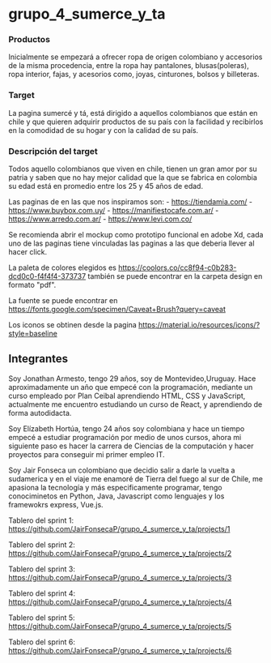 # grupo_4_sumerce_y_ta

### Productos
Inicialmente se empezará a ofrecer ropa de origen colombiano y accesorios de la misma procedencia, entre la ropa hay pantalones, blusas(poleras), ropa interior, fajas, y acesorios como, joyas, cinturones, bolsos y billeteras.
### Target
La pagina sumercé y tá, está dirigido a aquellos colombianos que están en chile y que quieren adquirir productos de su país con la facilidad y recibirlos en la comodidad de su hogar y con la calidad de su país.
### Descripción del target
Todos aquello colombianos que viven en chile, tienen un gran amor por su patria y saben que no hay mejor calidad que la que se fabrica en colombia su edad está en promedio entre los 25 y 45 años de edad.

Las paginas de en las que nos inspiramos son: - https://tiendamia.com/ - https://www.buybox.com.uy/ - https://manifiestocafe.com.ar/ - https://www.arredo.com.ar/ - https://www.levi.com.co/

Se recomienda abrir el mockup como prototipo funcional en adobe Xd, cada uno de las paginas tiene vinculadas las paginas a las que deberia llever al hacer click.

La paleta de colores elegidos es https://coolors.co/cc8f94-c0b283-dcd0c0-f4f4f4-373737 también se puede encontrar en la carpeta design en formato "pdf".

La fuente se puede encontrar en https://fonts.google.com/specimen/Caveat+Brush?query=caveat

Los iconos se obtinen desde la pagina https://material.io/resources/icons/?style=baseline

## Integrantes
Soy Jonathan Armesto, tengo 29 años, soy de Montevideo,Uruguay. Hace aproximadamente un año que empecé con la programación, mediante un curso empleado por Plan Ceibal
aprendiendo HTML, CSS y JavaScript, actualmente me encuentro estudiando un curso de React, y aprendiendo de forma autodidacta.

Soy Elízabeth Hortúa, tengo 24 años soy colombiana y hace un tiempo empecé a estudiar programación por medio de unos cursos, ahora mi siguiente paso es hacer la carrera de Ciencias de la computación y hacer proyectos para conseguir mi primer empleo IT.

Soy Jair Fonseca un colombiano que decidio salir a darle la vuelta a sudamerica y en el viaje me enamoré de Tierra del fuego al sur de Chile, me apasiona la tecnología y más especificamente programar, tengo conociminetos en Python, Java, Javascript como lenguajes y los framewokrs express, Vue.js.


Tablero del sprint 1: https://github.com/JairFonsecaP/grupo_4_sumerce_y_ta/projects/1

Tablero del sprint 2: https://github.com/JairFonsecaP/grupo_4_sumerce_y_ta/projects/2

Tablero del sprint 3: https://github.com/JairFonsecaP/grupo_4_sumerce_y_ta/projects/3

Tablero del sprint 4: https://github.com/JairFonsecaP/grupo_4_sumerce_y_ta/projects/4

Tablero del sprint 5: https://github.com/JairFonsecaP/grupo_4_sumerce_y_ta/projects/5

Tablero del sprint 6: https://github.com/JairFonsecaP/grupo_4_sumerce_y_ta/projects/6

